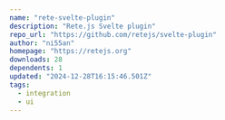 ```yaml
---
name: "rete-svelte-plugin"
description: "Rete.js Svelte plugin"
repo_url: "https://github.com/retejs/svelte-plugin"
author: "ni55an"
homepage: "https://retejs.org"
downloads: 28
dependents: 1
updated: "2024-12-28T16:15:46.501Z"
tags: 
  - integration
  - ui
---
```

